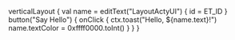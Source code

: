   verticalLayout {
                val name = editText("LayoutActyUI") {
                    id = ET_ID
                }
                button("Say Hello") {
                    onClick {
                        ctx.toast("Hello, ${name.text}!")
                        name.textColor = 0xffff0000.toInt()
                    }
                }
            }